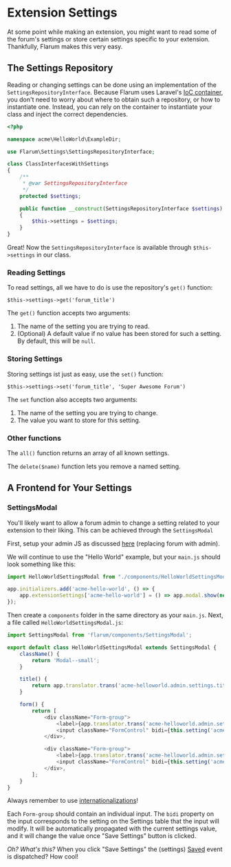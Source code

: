 # Extension Settings

At some point while making an extension, you might want to read some of the forum's settings or store certain settings specific to your extension. Thankfully, Flarum makes this very easy.

## The Settings Repository

Reading or changing settings can be done using an implementation of the `SettingsRepositoryInterface`.
Because Flarum uses Laravel's [IoC container](https://laravel.com/docs/ioc), you don't need to worry about where to obtain such a repository, or how to instantiate one.
Instead, you can rely on the container to instantiate your class and inject the correct dependencies.

```php
<?php

namespace acme\HelloWorld\ExampleDir;

use Flarum\Settings\SettingsRepositoryInterface;

class ClassInterfacesWithSettings
{
    /**
     * @var SettingsRepositoryInterface
     */
    protected $settings;

    public function __construct(SettingsRepositoryInterface $settings)
    {
        $this->settings = $settings;
    }
}
```

Great! Now the `SettingsRepositoryInterface` is available through `$this->settings` in our class.

### Reading Settings

To read settings, all we have to do is use the repository's `get()` function:

`$this->settings->get('forum_title')`

The `get()` function accepts two arguments:

1. The name of the setting you are trying to read.
2. (Optional) A default value if no value has been stored for such a setting. By default, this will be `null`.

### Storing Settings

Storing settings ist just as easy, use the `set()` function:

`$this->settings->set('forum_title', 'Super Awesome Forum')`

The `set` function also accepts two arguments:

1. The name of the setting you are trying to change.
2. The value you want to store for this setting.

### Other functions

The `all()` function returns an array of all known settings.

The `delete($name)` function lets you remove a named setting.

## A Frontend for Your Settings

### SettingsModal

You'll likely want to allow a forum admin to change a setting related to your extension to their liking. This can be achieved through the `SettingsModal`

First, setup your admin JS as discussed [here](quick-start.md#environment-setup) (replacing forum with admin).

We will continue to use the "Hello World" example, but your `main.js` should look something like this:

```js
import HelloWorldSettingsModal from "./components/HelloWorldSettingsModal";

app.initializers.add('acme-hello-world', () => {
    app.extensionSettings['acme-hello-world'] = () => app.modal.show(new HelloWorldSettingsModal());
});
```

Then create a `components` folder in the same directory as your `main.js`. Next, a file called `HelloWorldSettingsModal.js`:

```js
import SettingsModal from 'flarum/components/SettingsModal';

export default class HelloWorldSettingsModal extends SettingsModal {
    className() {
        return 'Modal--small';
    }

    title() {
        return app.translator.trans('acme-helloworld.admin.settings.title');
    }

    form() {
        return [
            <div className="Form-group">
                <label>{app.translator.trans('acme-helloworld.admin.settings.firstSetting')}</label>
                <input className="FormControl" bidi={this.setting('acme.helloworld.firstSetting')}/>
            </div>,

            <div className="Form-group">
                <label>{app.translator.trans('acme-helloworld.admin.settings.secondSetting')}</label>
                <input className="FormControl" bidi={this.setting('acme.helloworld.secondSetting')}/>
            </div>,
        ];
    }
}
```

Always remember to use [internationalizations](internationalization.md)!

Each `Form-group` should contain an individual input. The `bidi` property on the input corresponds to the setting on the Settings table that the input will modify. It will be automatically propagated with the current settings value, and it will change the value once "Save Settings" button is clicked.

*Oh? What's this?* When you click "Save Settings" the (settings) [Saved](https://github.com/flarum/core/blob/master/src/Settings/Event/Saved.php) event is dispatched? How cool!
